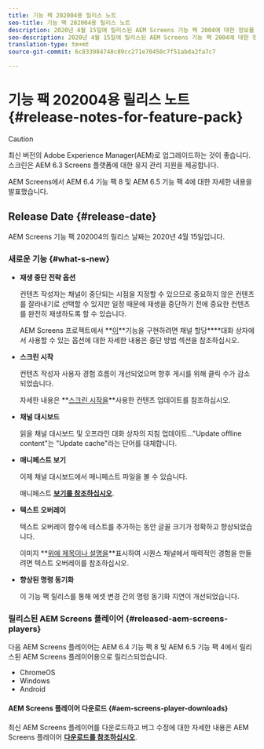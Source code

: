 ```yaml
---
title: 기능 팩 202004용 릴리스 노트
seo-title: 기능 팩 202004용 릴리스 노트
description: 2020년 4월 15일에 릴리스된 AEM Screens 기능 팩 2004에 대한 정보를 보려면 이 페이지를 따르십시오.
seo-description: 2020년 4월 15일에 릴리스된 AEM Screens 기능 팩 2004에 대한 정보를 보려면 이 페이지를 따르십시오.
translation-type: tm+mt
source-git-commit: 6c833984748c89cc271e70450c7f51abda2fa7c7

---
```



# 기능 팩 202004용 릴리스 노트 {#release-notes-for-feature-pack}

>[!CAUTION]
>
>최신 버전의 Adobe Experience Manager(AEM)로 업그레이드하는 것이 좋습니다. 스크린은 AEM 6.3 Screens 플랫폼에 대한 유지 관리 지원을 제공합니다.

AEM Screens에서 AEM 6.4 기능 팩 8 및 AEM 6.5 기능 팩 4에 대한 자세한 내용을 발표했습니다.

## Release Date {#release-date}

AEM Screens 기능 팩 202004의 릴리스 날짜는 2020년 4월 15일입니다.

### 새로운 기능 {#what-s-new}

* **재생 중단 전략 옵션**

   컨텐츠 작성자는 채널이 중단되는 시점을 지정할 수 있으므로 중요하지 않은 컨텐츠를 잘라내기로 선택할 수 있지만 일정 때문에 재생을 중단하기 전에 중요한 컨텐츠를 완전히 재생하도록 할 수 있습니다.

   AEM Screens 프로젝트에서 **[이](/help/user-guide/channel-assignment.md#interruption-method-channel)**기능을 구현하려면 채널 할당&#x200B;****대화 상자에서 사용할 수 있는 옵션에 대한 자세한 내용은 중단 방법 섹션을 참조하십시오.

* **스크린 시작**

   컨텐츠 작성자 사용자 경험 흐름이 개선되었으며 향후 게시를 위해 클릭 수가 감소되었습니다.

   자세한 내용은 **[스크린 시작을](launches.md)**사용한 컨텐츠 업데이트를 참조하십시오.

* **채널 대시보드**

   읽을 채널 대시보드 및 오프라인 대화 상자의 지침 업데이트...&quot;Update offline content&quot;는 &quot;Update cache&quot;라는 단어를 대체합니다.


* **매니페스트 보기**

   이제 채널 대시보드에서 매니페스트 파일을 볼 수 있습니다.

   매니페스트 **[보기를 참조하십시오](/help/user-guide/managing-channels.md#view-manifest)**.

* **텍스트 오버레이**

   텍스트 오버레이 함수에 테스트를 추가하는 동안 글꼴 크기가 정확하고 향상되었습니다.

   이미지 **[위에 제목이나 설명을](text-overlay.md)**표시하여 시퀀스 채널에서 매력적인 경험을 만들려면 텍스트 오버레이를 참조하십시오.

* **향상된 명령 동기화**

   이 기능 팩 릴리스를 통해 에셋 변경 간의 명령 동기화 지연이 개선되었습니다.

### 릴리스된 AEM Screens 플레이어 {#released-aem-screens-players}

다음 AEM Screens 플레이어는 AEM 6.4 기능 팩 8 및 AEM 6.5 기능 팩 4에서 릴리스된 AEM Screens 플레이어용으로 릴리스되었습니다.

* ChromeOS
* Windows
* Android

#### AEM Screens 플레이어 다운로드 {#aem-screens-player-downloads}

최신 AEM Screens 플레이어를 다운로드하고 버그 수정에 대한 자세한 내용은 AEM Screens 플레이어 [**다운로드를 참조하십시오&#x200B;**](https://download.macromedia.com/screens/).
